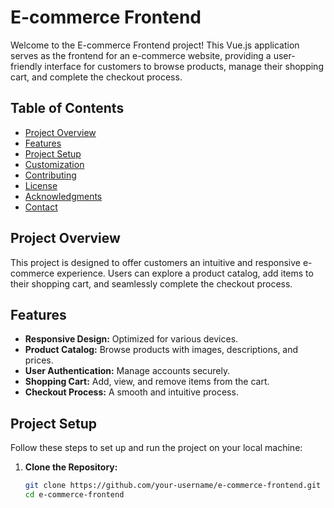 # E-commerce Frontend

Welcome to the E-commerce Frontend project! This Vue.js application serves as the frontend for an e-commerce website, providing a user-friendly interface for customers to browse products, manage their shopping cart, and complete the checkout process.

## Table of Contents

- [Project Overview](#project-overview)
- [Features](#features)
- [Project Setup](#project-setup)
- [Customization](#customization)
- [Contributing](#contributing)
- [License](#license)
- [Acknowledgments](#acknowledgments)
- [Contact](#contact)

## Project Overview

This project is designed to offer customers an intuitive and responsive e-commerce experience. Users can explore a product catalog, add items to their shopping cart, and seamlessly complete the checkout process.

## Features

- **Responsive Design:** Optimized for various devices.
- **Product Catalog:** Browse products with images, descriptions, and prices.
- **User Authentication:** Manage accounts securely.
- **Shopping Cart:** Add, view, and remove items from the cart.
- **Checkout Process:** A smooth and intuitive process.

## Project Setup

Follow these steps to set up and run the project on your local machine:

1. **Clone the Repository:**
   ```bash
   git clone https://github.com/your-username/e-commerce-frontend.git
   cd e-commerce-frontend
